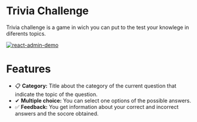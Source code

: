 # Trivia Challenge
Trivia challenge is a game in wich you can put to the test your knowlege in diferents topics.

[![react-admin-demo](https://firebasestorage.googleapis.com/v0/b/lively-lock-256619.appspot.com/o/trivia_challenge%2FScreenshot_8.png?alt=media&token=4baed333-1379-4c24-a56c-30199cfa535d)](https://firebasestorage.googleapis.com/v0/b/lively-lock-256619.appspot.com/o/trivia_challenge%2FReact%20App%20-%20Google%20Chrome%202022-09-26%2016-37-54.mp4?alt=media&token=3a982224-939a-487a-9b6f-062423348b76)


# Features
* 📋 **Category:**  Title about the category of the current question that indicate the topic of the question.
* ✔  **Multiple choice:** You can select one options of the possible answers.
* ✅ **Feedback:** You get information about your correct and incorrect answers and the socore obtained.

